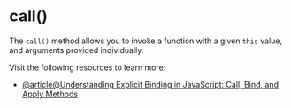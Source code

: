 # call()

The `call()` method allows you to invoke a function with a given `this` value, and arguments provided individually. 

Visit the following resources to learn more:

- [@article@Understanding Explicit Binding in JavaScript: Call, Bind, and Apply Methods](https://medium.com/@amitsharma_24072/understanding-explicit-binding-in-javascript-call-bind-and-apply-methods-7b6ed0107628)
